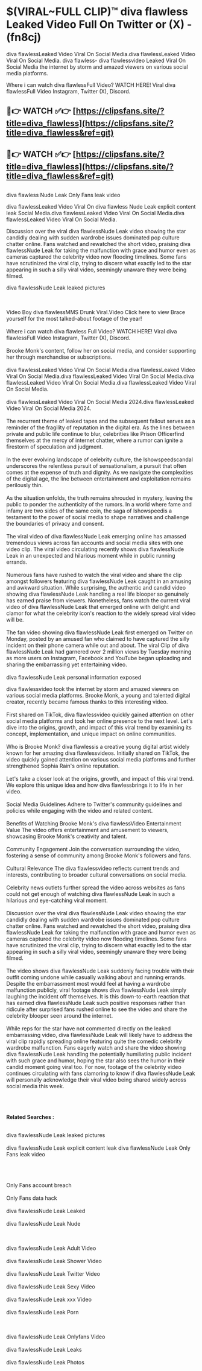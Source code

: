 #  $(VIRAL~FULL CLIP)™ diva flawless Leaked Video Full On Twitter or (X)  - (fn8cj)

diva flawlessLeaked Video Viral On Social Media.diva flawlessLeaked Video Viral On Social Media.
diva flawless- diva flawlessvideo Leaked Viral On Social Media the internet by storm and amazed viewers on various social media platforms.

Where i can watch diva flawlessFull Video? WATCH HERE! Viral diva flawlessFull Video Instagram, Twitter (X), Discord.

## 🔴👉 WATCH ✅👉 [https://clipsfans.site/?title=diva_flawless](https://clipsfans.site/?title=diva_flawless&ref=git)


## 🔴👉 WATCH ✅👉 [https://clipsfans.site/?title=diva_flawless](https://clipsfans.site/?title=diva_flawless&ref=git)
##


diva flawless Nude Leak Only Fans leak video 


diva flawlessLeaked Video Viral On  diva flawless Nude Leak explicit content leak Social Media.diva flawlessLeaked Video Viral On Social Media.diva flawlessLeaked Video Viral On Social Media.



Discussion over the viral diva flawlessNude Leak video showing the star candidly dealing with sudden wardrobe issues dominated pop culture chatter online. Fans watched and rewatched the short video, praising diva flawlessNude Leak for taking the malfunction with grace and humor even as cameras captured the celebrity video now flooding timelines. Some fans have scrutinized the viral clip, trying to discern what exactly led to the star appearing in such a silly viral video, seemingly unaware they were being filmed.


diva flawlessNude Leak leaked pictures


  <br>

  <br>
Video Boy diva flawlessMMS Drunk Viral.Video Click here to view Brace yourself for the most talked-about footage of the year!
<br><br>
Where i can watch diva flawless Full Video? WATCH HERE! Viral diva flawlessFull Video Instagram, Twitter (X), Discord.
<br><br>
Brooke Monk's content, follow her on social media, and consider supporting her through merchandise or subscriptions.
<br><br>
diva flawlessLeaked Video Viral On Social Media.diva flawlessLeaked Video Viral On Social Media.diva flawlessLeaked Video Viral On Social Media.diva flawlessLeaked Video Viral On Social Media.diva flawlessLeaked Video Viral On Social Media.
<br><br>
diva flawlessLeaked Video Viral On Social Media 2024.diva flawlessLeaked Video Viral On Social Media 2024.
<br><br>
The recurrent theme of leaked tapes and the subsequent fallout serves as a reminder of the fragility of reputation in the digital era. As the lines between private and public life continue to blur, celebrities like Prison Officerfind themselves at the mercy of internet chatter, where a rumor can ignite a firestorm of speculation and judgment.
<br><br>
In the ever evolving landscape of celebrity culture, the Ishowspeedscandal underscores the relentless pursuit of sensationalism, a pursuit that often comes at the expense of truth and dignity. As we navigate the complexities of the digital age, the line between entertainment and exploitation remains perilously thin.
<br><br>
As the situation unfolds, the truth remains shrouded in mystery, leaving the public to ponder the authenticity of the rumors. In a world where fame and infamy are two sides of the same coin, the saga of Ishowspeedis a testament to the power of social media to shape narratives and challenge the boundaries of privacy and consent.
<br><br>
The viral video of diva flawlessNude Leak emerging online has amassed tremendous views across fan accounts and social media sites with one video clip. The viral video circulating recently shows diva flawlessNude Leak in an unexpected and hilarious moment while in public running errands.
<br><br>
Numerous fans have rushed to watch the viral video and share the clip amongst followers featuring diva flawlessNude Leak caught in an amusing and awkward situation. While surprising, the authentic and candid video showing diva flawlessNude Leak handling a real life blooper so genuinely has earned praise from viewers. Nonetheless, fans watch the current viral video of diva flawlessNude Leak that emerged online with delight and clamor for what the celebrity icon's reaction to the widely spread viral video will be.
<br><br>
The fan video showing diva flawlessNude Leak first emerged on Twitter on Monday, posted by an amused fan who claimed to have captured the silly incident on their phone camera while out and about. The viral Clip of diva flawlessNude Leak had garnered over 2 million views by Tuesday morning as more users on Instagram, Facebook and YouTube began uploading and sharing the embarrassing yet entertaining video.
<br><br>
diva flawlessNude Leak personal information exposed

diva flawlessvideo took the internet by storm and amazed viewers on various social media platforms. Brooke Monk, a young and talented digital creator, recently became famous thanks to this interesting video.
<br><br>
First shared on TikTok, diva flawlessvideo quickly gained attention on other social media platforms and took her online presence to the next level. Let's dive into the origins, growth, and impact of this viral trend by examining its concept, implementation, and unique impact on online communities.
<br><br>
Who is Brooke Monk? diva flawlessis a creative young digital artist widely known for her amazing diva flawlessvideos. Initially shared on TikTok, the video quickly gained attention on various social media platforms and further strengthened Sophia Rain's online reputation.
<br><br>
Let's take a closer look at the origins, growth, and impact of this viral trend. We explore this unique idea and how diva flawlessbrings it to life in her video.
<br><br>
Social Media Guidelines Adhere to Twitter's community guidelines and policies while engaging with the video and related content.
<br><br>
Benefits of Watching Brooke Monk's diva flawlessVideo Entertainment Value The video offers entertainment and amusement to viewers, showcasing Brooke Monk's creativity and talent.
<br><br>
Community Engagement Join the conversation surrounding the video, fostering a sense of community among Brooke Monk's followers and fans.
<br><br>
Cultural Relevance The diva flawlessvideo reflects current trends and interests, contributing to broader cultural conversations on social media.
<br><br>
Celebrity news outlets further spread the video across websites as fans could not get enough of watching diva flawlessNude Leak in such a hilarious and eye-catching viral moment.
<br><br>
Discussion over the viral diva flawlessNude Leak video showing the star candidly dealing with sudden wardrobe issues dominated pop culture chatter online. Fans watched and rewatched the short video, praising diva flawlessNude Leak for taking the malfunction with grace and humor even as cameras captured the celebrity video now flooding timelines. Some fans have scrutinized the viral clip, trying to discern what exactly led to the star appearing in such a silly viral video, seemingly unaware they were being filmed.
<br><br>
The video shows diva flawlessNude Leak suddenly facing trouble with their outfit coming undone while casually walking about and running errands. Despite the embarrassment most would feel at having a wardrobe malfunction publicly, viral footage shows diva flawlessNude Leak simply laughing the incident off themselves. It is this down-to-earth reaction that has earned diva flawlessNude Leak such positive responses rather than ridicule after surprised fans rushed online to see the video and share the celebrity blooper seen around the internet.
<br><br>
While reps for the star have not commented directly on the leaked embarrassing video, diva flawlessNude Leak will likely have to address the viral clip rapidly spreading online featuring quite the comedic celebrity wardrobe malfunction. Fans eagerly watch and share the video showing diva flawlessNude Leak handling the potentially humiliating public incident with such grace and humor, hoping the star also sees the humor in their candid moment going viral too. For now, footage of the celebrity video continues circulating with fans clamoring to know if diva flawlessNude Leak will personally acknowledge their viral video being shared widely across social media this week.
<br><br>

<br><br>
<strong>Related Searches :</strong>
<br><br>

diva flawlessNude Leak leaked pictures
<br><br>
diva flawlessNude Leak explicit content leak
diva flawlessNude Leak Only Fans leak video
<br><br>

<br><br>
Only Fans account breach
<br><br>
Only Fans data hack
<br><br>
diva flawlessNude Leak Leaked
<br><br>
diva flawlessNude Leak Nude

<br><br>
diva flawlessNude Leak Adult Video
<br><br>
diva flawlessNude Leak Shower Video
<br><br>
diva flawlessNude Leak Twitter Video
<br><br>
diva flawlessNude Leak Sexy Video
<br><br>
diva flawlessNude Leak xxx Video
<br><br>
diva flawlessNude Leak Porn

<br><br>
diva flawlessNude Leak Onlyfans Video
<br><br>
diva flawlessNude Leak Leaks
<br><br>
diva flawlessNude Leak Photos